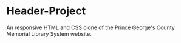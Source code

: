 # Header-Project
An responsive HTML and CSS clone of the Prince George's County Memorial Library System website.

